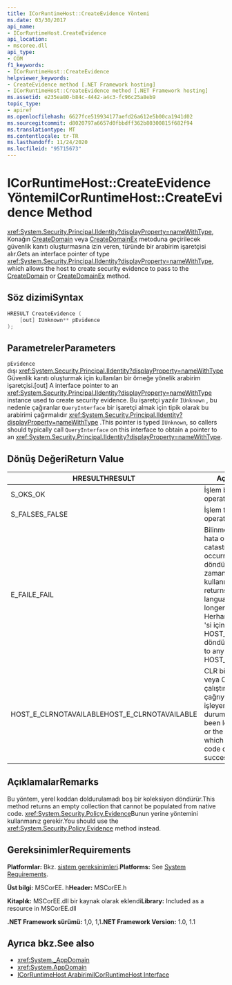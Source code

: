 ```yaml
---
title: ICorRuntimeHost::CreateEvidence Yöntemi
ms.date: 03/30/2017
api_name:
- ICorRuntimeHost.CreateEvidence
api_location:
- mscoree.dll
api_type:
- COM
f1_keywords:
- ICorRuntimeHost::CreateEvidence
helpviewer_keywords:
- CreateEvidence method [.NET Framework hosting]
- ICorRuntimeHost::CreateEvidence method [.NET Framework hosting]
ms.assetid: e235ea80-b84c-4442-a4c3-fc96c25a8eb9
topic_type:
- apiref
ms.openlocfilehash: 6627fce519934177aefd26a612e5b00ca1941d02
ms.sourcegitcommit: d8020797a6657d0fbbdff362b80300815f682f94
ms.translationtype: MT
ms.contentlocale: tr-TR
ms.lasthandoff: 11/24/2020
ms.locfileid: "95715673"
---
```

# <a name="icorruntimehostcreateevidence-method"></a><span data-ttu-id="5e578-102">ICorRuntimeHost::CreateEvidence Yöntemi</span><span class="sxs-lookup"><span data-stu-id="5e578-102">ICorRuntimeHost::CreateEvidence Method</span></span>

<span data-ttu-id="5e578-103"><xref:System.Security.Principal.IIdentity?displayProperty=nameWithType>, Konağın [CreateDomain](icorruntimehost-createdomain-method.md) veya [CreateDomainEx](icorruntimehost-createdomainex-method.md) metoduna geçirilecek güvenlik kanıtı oluşturmasına izin veren, türünde bir arabirim işaretçisi alır.</span><span class="sxs-lookup"><span data-stu-id="5e578-103">Gets an interface pointer of type <xref:System.Security.Principal.IIdentity?displayProperty=nameWithType>, which allows the host to create security evidence to pass to the [CreateDomain](icorruntimehost-createdomain-method.md) or [CreateDomainEx](icorruntimehost-createdomainex-method.md) method.</span></span>  
  
## <a name="syntax"></a><span data-ttu-id="5e578-104">Söz dizimi</span><span class="sxs-lookup"><span data-stu-id="5e578-104">Syntax</span></span>  
  
```cpp  
HRESULT CreateEvidence (  
    [out] IUnknown** pEvidence  
);  
```  
  
## <a name="parameters"></a><span data-ttu-id="5e578-105">Parametreler</span><span class="sxs-lookup"><span data-stu-id="5e578-105">Parameters</span></span>  

 `pEvidence`  
 <span data-ttu-id="5e578-106">dışı <xref:System.Security.Principal.IIdentity?displayProperty=nameWithType> Güvenlik kanıtı oluşturmak için kullanılan bir örneğe yönelik arabirim işaretçisi.</span><span class="sxs-lookup"><span data-stu-id="5e578-106">[out] A interface pointer to an <xref:System.Security.Principal.IIdentity?displayProperty=nameWithType> instance used to create security evidence.</span></span> <span data-ttu-id="5e578-107">Bu işaretçi yazılır `IUnknown` , bu nedenle çağıranlar `QueryInterface` bir işaretçi almak için tipik olarak bu arabirimi çağırmalıdır <xref:System.Security.Principal.IIdentity?displayProperty=nameWithType> .</span><span class="sxs-lookup"><span data-stu-id="5e578-107">This pointer is typed `IUnknown`, so callers should typically call `QueryInterface` on this interface to obtain a pointer to an <xref:System.Security.Principal.IIdentity?displayProperty=nameWithType>.</span></span>  
  
## <a name="return-value"></a><span data-ttu-id="5e578-108">Dönüş Değeri</span><span class="sxs-lookup"><span data-stu-id="5e578-108">Return Value</span></span>  
  
|<span data-ttu-id="5e578-109">HRESULT</span><span class="sxs-lookup"><span data-stu-id="5e578-109">HRESULT</span></span>|<span data-ttu-id="5e578-110">Açıklama</span><span class="sxs-lookup"><span data-stu-id="5e578-110">Description</span></span>|  
|-------------|-----------------|  
|<span data-ttu-id="5e578-111">S_OK</span><span class="sxs-lookup"><span data-stu-id="5e578-111">S_OK</span></span>|<span data-ttu-id="5e578-112">İşlem başarılı oldu.</span><span class="sxs-lookup"><span data-stu-id="5e578-112">The operation was successful.</span></span>|  
|<span data-ttu-id="5e578-113">S_FALSE</span><span class="sxs-lookup"><span data-stu-id="5e578-113">S_FALSE</span></span>|<span data-ttu-id="5e578-114">İşlem tamamlanamadı.</span><span class="sxs-lookup"><span data-stu-id="5e578-114">The operation failed to complete.</span></span>|  
|<span data-ttu-id="5e578-115">E_FAIL</span><span class="sxs-lookup"><span data-stu-id="5e578-115">E_FAIL</span></span>|<span data-ttu-id="5e578-116">Bilinmeyen, çok zararlı bir hata oluştu.</span><span class="sxs-lookup"><span data-stu-id="5e578-116">An unknown, catastrophic failure occurred.</span></span> <span data-ttu-id="5e578-117">Bir yöntem E_FAIL döndürürse, ortak dil çalışma zamanı (CLR) işlemde artık kullanılamaz.</span><span class="sxs-lookup"><span data-stu-id="5e578-117">If a method returns E_FAIL, the common language runtime (CLR) is no longer usable in the process.</span></span> <span data-ttu-id="5e578-118">Herhangi bir barındırma API 'si için sonraki çağrılar HOST_E_CLRNOTAVAILABLE döndürür.</span><span class="sxs-lookup"><span data-stu-id="5e578-118">Subsequent calls to any hosting APIs return HOST_E_CLRNOTAVAILABLE.</span></span>|  
|<span data-ttu-id="5e578-119">HOST_E_CLRNOTAVAILABLE</span><span class="sxs-lookup"><span data-stu-id="5e578-119">HOST_E_CLRNOTAVAILABLE</span></span>|<span data-ttu-id="5e578-120">CLR bir işleme yüklenmemiş veya CLR yönetilen kodu çalıştıramadığından veya çağrıyı başarıyla işleyemediği bir durumda.</span><span class="sxs-lookup"><span data-stu-id="5e578-120">The CLR has not been loaded into a process, or the CLR is in a state in which it cannot run managed code or process the call successfully.</span></span>|  
  
## <a name="remarks"></a><span data-ttu-id="5e578-121">Açıklamalar</span><span class="sxs-lookup"><span data-stu-id="5e578-121">Remarks</span></span>  

 <span data-ttu-id="5e578-122">Bu yöntem, yerel koddan doldurulamadı boş bir koleksiyon döndürür.</span><span class="sxs-lookup"><span data-stu-id="5e578-122">This method returns an empty collection that cannot be populated from native code.</span></span> <span data-ttu-id="5e578-123"><xref:System.Security.Policy.Evidence>Bunun yerine yöntemini kullanmanız gerekir.</span><span class="sxs-lookup"><span data-stu-id="5e578-123">You should use the <xref:System.Security.Policy.Evidence> method instead.</span></span>  
  
## <a name="requirements"></a><span data-ttu-id="5e578-124">Gereksinimler</span><span class="sxs-lookup"><span data-stu-id="5e578-124">Requirements</span></span>  

 <span data-ttu-id="5e578-125">**Platformlar:** Bkz. [sistem gereksinimleri](../../get-started/system-requirements.md).</span><span class="sxs-lookup"><span data-stu-id="5e578-125">**Platforms:** See [System Requirements](../../get-started/system-requirements.md).</span></span>  
  
 <span data-ttu-id="5e578-126">**Üst bilgi:** MSCorEE. h</span><span class="sxs-lookup"><span data-stu-id="5e578-126">**Header:** MSCorEE.h</span></span>  
  
 <span data-ttu-id="5e578-127">**Kitaplık:** MSCorEE.dll bir kaynak olarak eklendi</span><span class="sxs-lookup"><span data-stu-id="5e578-127">**Library:** Included as a resource in MSCorEE.dll</span></span>  
  
 <span data-ttu-id="5e578-128">**.NET Framework sürümü:** 1,0, 1,1</span><span class="sxs-lookup"><span data-stu-id="5e578-128">**.NET Framework Version:** 1.0, 1.1</span></span>  
  
## <a name="see-also"></a><span data-ttu-id="5e578-129">Ayrıca bkz.</span><span class="sxs-lookup"><span data-stu-id="5e578-129">See also</span></span>

- <xref:System._AppDomain>
- <xref:System.AppDomain>
- [<span data-ttu-id="5e578-130">ICorRuntimeHost Arabirimi</span><span class="sxs-lookup"><span data-stu-id="5e578-130">ICorRuntimeHost Interface</span></span>](icorruntimehost-interface.md)
